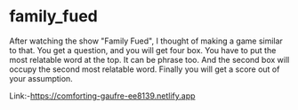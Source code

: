 # family_fued

After watching the show "Family Fued", I thought of making a game similar to that. You get a question, and you will get four box. You have to put the most relatable word at the top. It can be phrase too.
And the second box will occupy the second most relatable word. Finally you will get a score out of your assumption.

Link:-https://comforting-gaufre-ee8139.netlify.app 
